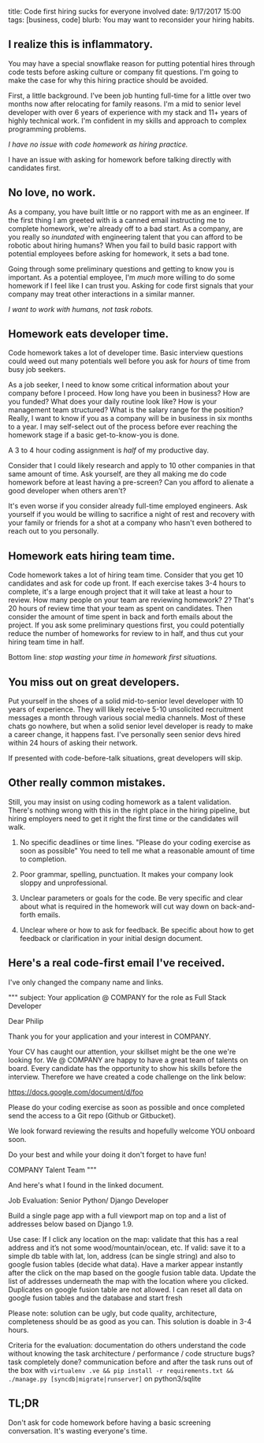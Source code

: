 title: Code first hiring sucks for everyone involved
date: 9/17/2017 15:00
tags: [business, code]
blurb: You may want to reconsider your hiring habits.

## I realize this is inflammatory. 

You may have a special snowflake reason for putting potential hires through code tests before asking culture or company fit questions. I'm going to make the case for why this hiring practice should be avoided.

First, a little background. I've been job hunting full-time for a little over two months now after relocating for family reasons. I'm a mid to senior level developer with over 6 years of experience with my stack and 11+ years of highly technical work. I'm confident in my skills and approach to complex programming problems. 

*I have no issue with code homework as hiring practice.*

I have an issue with asking for homework before talking directly with candidates first.

## No love, no work.

As a company, you have built little or no rapport with me as an engineer. If the first thing I am greeted with is a canned email instructing me to complete homework, we're already off to a bad start. As a company, are you really so *inundated* with engineering talent that you can afford to be robotic about hiring humans? When you fail to build basic rapport with potential employees before asking for homework, it sets a bad tone. 

Going through some preliminary questions and getting to know you is important. As a potential employee, I'm *much* more willing to do some homework if I feel like I can trust you. Asking for code first signals that your company may treat other interactions in a similar manner. 

*I want to work with humans, not task robots.*

## Homework eats developer time.

Code homework takes a lot of developer time. Basic interview questions could weed out many potentials well before you ask for *hours* of time from busy job seekers. 

As a job seeker, I need to know some critical information about your company before I proceed. How long have you been in business? How are you funded? What does your daily routine look like? How is your management team structured? What is the salary range for the position? Really, I want to know if you as a company will be in business in six months to a year. I may self-select out of the process before ever reaching the homework stage if a basic get-to-know-you is done. 

A 3 to 4 hour coding assignment is *half* of my productive day.

Consider that I could likely research and apply to 10 other companies in that same amount of time. Ask yourself, are they all making me do code homework before at least having a pre-screen? Can you afford to alienate a good developer when others aren't? 

It's even worse if you consider already full-time employed engineers. Ask yourself if you would be willing to sacrifice a night of rest and recovery with your family or friends for a shot at a company who hasn't even bothered to reach out to you personally. 

## Homework eats hiring team time.

Code homework takes a lot of hiring team time. Consider that you get 10 candidates and ask for code up front. If each exercise takes 3-4 hours to complete, it's a large enough project that it will take at least a hour to review. How many people on your team are reviewing homework? 2? That's 20 hours of review time that your team as spent on candidates. Then consider the amount of time spent in back and forth emails about the project. If you ask some preliminary questions first, you could potentially reduce the number of homeworks for review to in half, and thus cut your hiring team time in half.

Bottom line: *stop wasting your time in homework first situations.*

## You miss out on great developers.

Put yourself in the shoes of a solid mid-to-senior level developer with 10 years of experience. They will likely receive 5-10 unsolicited recruitment messages a month through various social media channels. Most of these chats go nowhere, but when a solid senior level developer is ready to make a career change, it happens fast. I've personally seen senior devs hired within 24 hours of asking their network.

If presented with code-before-talk situations, great developers will skip.

## Other really common mistakes. 

Still, you may insist on using coding homework as a talent validation. There's nothing wrong with this in the right place in the hiring pipeline, but hiring employers need to get it right the first time or the candidates will walk.

1. No specific deadlines or time lines. 
	"Please do your coding exercise as soon as possible"
	You need to tell me what a reasonable amount of time to completion. 

2. Poor grammar, spelling, punctuation.
	It makes your company look sloppy and unprofessional.

3. Unclear parameters or goals for the code.
	Be very specific and clear about what is required in the homework will cut way down on back-and-forth emails.

4. Unclear where or how to ask for feedback.
	Be specific about how to get feedback or clarification in your initial design document.

## Here's a real code-first email I've received. 

I've only changed the company name and links.

"""
subject: Your application @ COMPANY for the role as Full Stack Developer

Dear Philip

Thank you for your application and your interest in COMPANY.

Your CV has caught our attention, your skillset might be the one we're looking for. We @ COMPANY are happy to have a great team of talents on board. Every candidate has the opportunity to show his skills before the interview. Therefore we have created a code challenge on the link below:

https://docs.google.com/document/d/foo

Please do your coding exercise as soon as possible and once completed send the access to a Git repo (Github or Gitbucket).

We look forward reviewing the results and hopefully welcome YOU onboard soon.

Do your best and while your doing it don't forget to have fun!

COMPANY Talent Team
"""

And here's what I found in the linked document. 


Job Evaluation: Senior Python/ Django Developer

Build a single page app with a full viewport map on top and a list of addresses below based on Django 1.9.

Use case: If I click any location on the map: validate that this has a real address and it’s not some wood/mountain/ocean, etc. 
If valid: save it to a simple db table with lat, lon, address (can be single string) and also to google fusion tables (decide what data). 
Have a marker appear instantly after the click on the map based on the google fusion table data. 
Update the list of addresses underneath the map with the location where you clicked. 
Duplicates on google fusion table are not allowed. 
I can reset all data on google fusion tables and the database and start fresh

Please note: solution can be ugly, but code quality, architecture, completeness should be as good as you can. This solution is doable in 3-4 hours.

Criteria for the evaluation:
	documentation
	do others understand the code without knowing the task
	architecture / performance / code structure
	bugs?
	task completely done?
	communication before and after the task
	runs out of the box with `virtualenv .ve && pip install -r requirements.txt && ./manage.py [syncdb|migrate|runserver]` on python3/sqlite

## TL;DR

Don't ask for code homework before having a basic screening conversation. It's wasting everyone's time.

